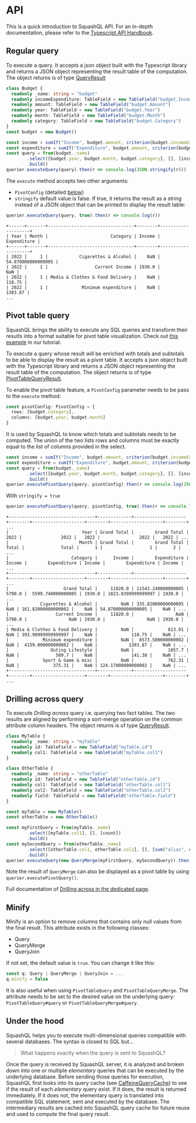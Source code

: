 # API

This is a quick introduction to SquashQL API. For an in-depth documentation, please refer to the [Typescript API Handbook](documentation/QUERY.md).

## Regular query

To execute a query. It accepts a json object built with the Typescript library and returns a JSON
object representing the result table of the computation. The object returns is of type [QueryResult](https://github.com/squashql/squashql/blob/main/js/typescript-library/src/querier.ts)

```typescript
class Budget {
  readonly _name: string = "budget"
  readonly incomeExpenditure: TableField = new TableField("budget.IncomeExpenditure")
  readonly amount: TableField = new TableField("budget.Amount")
  readonly year: TableField = new TableField("budget.Year")
  readonly month: TableField = new TableField("budget.Month")
  readonly category: TableField = new TableField("budget.Category")
}
const budget = new Budget()

const income = sumIf("Income", budget.amount, criterion(budget.incomeExpenditure, eq("Income")))
const expenditure = sumIf("Expenditure", budget.amount, criterion(budget.incomeExpenditure, neq("Income")))
const query = from(budget._name)
        .select([budget.year, budget.month, budget.category], [], [income, expenditure])
        .build()
querier.executeQuery(query).then(r => console.log(JSON.stringify(r)))
```

The `execute` method accepts two other arguments:
- `PivotConfig` (detailed [below](#pivot-table-query))
- `stringify` default value is false. If true, it returns the result as a string instead of a JSON object that can be printed
  to display the result table:

```typescript
querier.executeQuery(query, true).then(r => console.log(r))
```

```
+------+-------+---------------------------------+--------+--------------------+
| Year | Month |                        Category | Income |        Expenditure |
+------+-------+---------------------------------+--------+--------------------+
| 2022 |     1 |            Cigarettes & Alcohol |    NaN | 54.870000000000005 |
| 2022 |     1 |                  Current Income | 1930.0 |                NaN |
| 2022 |     1 | Media & Clothes & Food Delivery |    NaN |             118.75 |
| 2022 |     1 |             Minimum expenditure |    NaN |            1383.87 |
...
```

## Pivot table query

SquashQL brings the ability to execute any SQL queries and transform their results into a format suitable for pivot table visualization. Check out [this example](https://github.com/squashql/squashql-showcase/blob/main/TUTORIAL.md#pivot-table) in our tutorial.

To execute a query whose result will be enriched with totals and subtotals to be able to display the result as a pivot table.
It accepts a json object built with the Typescript library and returns a JSON object representing the result table of the computation.
The object returns is of type [PivotTableQueryResult](https://github.com/squashql/squashql/blob/main/js/typescript-library/src/querier.ts).

To enable the pivot table feature, a `PivotConfig` parameter needs to be pass to the `execute` method:
```typescript
const pivotConfig: PivotConfig = {
  rows: [budget.category],
  columns: [budget.year, budget.month]
}
```
It is used by SquashQL to know which totals and subtotals needs to be computed. The union of the two lists rows and columns
must be exactly equal to the list of columns provided in the select.

```typescript
const income = sumIf("Income", budget.amount, criterion(budget.incomeExpenditure, eq("Income")))
const expenditure = sumIf("Expenditure", budget.amount, criterion(budget.incomeExpenditure, neq("Income")))
const query = from(budget._name)
        .select([budget.year, budget.month, budget.category], [], [income, expenditure])
        .build()
querier.executePivotQuery(query, pivotConfig).then(r => console.log(JSON.stringify(r)))
```

With `stringify = true`
```typescript
querier.executePivotQuery(query, pivotConfig, true).then(r => console.log(r))
```

```
+---------------------------------+-------------+--------------------+--------+--------------------+--------+--------------------+--------+ ...
|                            Year | Grand Total |        Grand Total |   2022 |               2022 |   2022 |               2022 |   2022 | ...
|                           Month | Grand Total |        Grand Total |  Total |              Total |      1 |                  1 |      2 | ...
|                        Category |      Income |        Expenditure | Income |        Expenditure | Income |        Expenditure | Income | ...
+---------------------------------+-------------+--------------------+--------+--------------------+--------+--------------------+--------+ ...
|                     Grand Total |     11820.0 | 11543.240000000005 | 5790.0 |  5599.740000000005 | 1930.0 | 1823.0399999999997 | 1930.0 | ...
|            Cigarettes & Alcohol |         NaN | 335.82000000000005 |    NaN | 161.82000000000002 |    NaN | 54.870000000000005 |    NaN | ...
|                  Current Income |     11820.0 |                NaN | 5790.0 |                NaN | 1930.0 |                NaN | 1930.0 | ...
| Media & Clothes & Food Delivery |         NaN |             813.91 |    NaN | 393.90999999999997 |    NaN |             118.75 |    NaN | ...
|             Minimum expenditure |         NaN |  8573.500000000002 |    NaN |  4159.000000000002 |    NaN |            1383.87 |    NaN | ...
|                Outing Lifestyle |         NaN |             1057.7 |    NaN |              509.7 |    NaN |             141.38 |    NaN | ...
|             Sport & Game & misc |         NaN |             762.31 |    NaN |             375.31 |    NaN | 124.17000000000002 |    NaN | ...
+---------------------------------+-------------+--------------------+--------+--------------------+--------+--------------------+--------+ ...
```

## Drilling across query

To execute *Drilling across* query i.e. querying two fact tables. The two results are aligned by
performing a sort-merge operation on the common attribute column headers.
The object returns is of type [QueryResult](https://github.com/squashql/squashql/blob/main/js/typescript-library/src/querier.ts).

```typescript
class MyTable {
  readonly _name: string = "myTable"
  readonly id: TableField = new TableField("myTable.id")
  readonly col1: TableField = new TableField("myTable.col1")
}

class OtherTable {
  readonly _name: string = "otherTable"
  readonly id: TableField = new TableField("otherTable.id")
  readonly col1: TableField = new TableField("otherTable.col1")
  readonly col2: TableField = new TableField("otherTable.col2")
  readonly field: TableField = new TableField("otherTable.field")
}

const myTable = new MyTable()
const otherTable = new OtherTable()

const myFirstQuery = from(myTable._name)
        .select([myTable.col1], [], [count])
        .build()
const mySecondQuery = from(otherTable._name)
        .select([otherTable.col1, otherTable.col2], [], [sum("alias", otherTable.field)])
        .build()
querier.executeQuery(new QueryMerge(myFirstQuery, mySecondQuery)).then(response => console.log(response))
```

Note the result of `QueryMerge` can also be displayed as a pivot table by using `querier.executePivotQuery()`. 

Full documentation of [Drilling across in the dedicated page](./documentation/DRILLING-ACROSS.md).

## Minify

Minify is an option to remove columns that contains only null values from the final result. This attribute exists in the 
following classes:

- Query
- QueryMerge
- QueryJoin

If not set, the default value is `true`. You can change it like this:

```typescript
const q: Query | QueryMerge | QueryJoin = ...
q.minify = false
```

It is also useful when using `PivotTableQuery` and `PivotTableQueryMerge`. The attribute needs to be set to the desired value
on the underlying query: `PivotTableQuery#query` or `PivotTableQueryMerge#query`.

## Under the hood

SquashQL helps you to execute multi-dimensional queries compatible with several databases. The syntax is closed to SQL but...

> What happens exactly when the query is sent to SquashQL?

Once the query is received by SquashQL server, it is analyzed and broken down into one or multiple *elementary*
queries that can be executed by the underlying database. Before sending those queries for execution, SquashQL first looks
into its query cache (see [CaffeineQueryCache](https://github.com/squashql/squashql/blob/main/core/src/main/java/io/squashql/query/CaffeineQueryCache.java))
to see if the result of each *elementary* query exist. If it does, the result is returned immediately. If it does not,
the elementary query is translated into compatible SQL statement, sent and executed by the database.
The intermediary results are cached into SquashQL query cache for future reuse and used to compute the final query result. 
